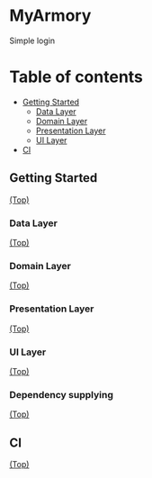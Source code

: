 # MyArmory

Simple login

Table of contents
=================

<!--ts-->
   * [Getting Started](#getting-started)
      * [Data Layer](#data-layer)
      * [Domain Layer](#domain-layer)
      * [Presentation Layer](#presentation-layer)
      * [UI Layer](#ui-layer)
   * [CI](#ci)
<!--te-->
 

## Getting Started 
[(Top)](#MyArmory)


### Data Layer
[(Top)](#MyArmory)


### Domain Layer
[(Top)](#MyArmory)

### Presentation Layer
[(Top)](#MyArmory)

### UI Layer
[(Top)](#MyArmory)

### Dependency supplying
[(Top)](#MyArmory)

## CI 
[(Top)](#MyArmory)
